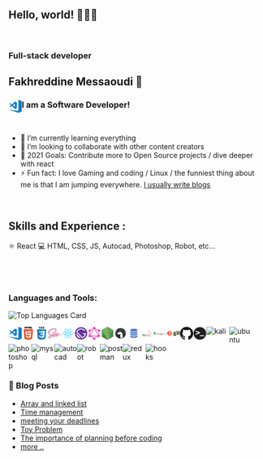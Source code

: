 ## Hello, world! 💚👋👋

 
 <br />

### Full-stack developer




<!-- ![](/images/Portfolio.jpg) -->

## Fakhreddine Messaoudi 👋

<!-- ### Who Am I?

Hello world! I am Fakhreddine Messaoudi from Tunisia and I have graduated as a Full Stack JS Developer from RBK, a Coding RebootKamp powered by Hack Reactor.
I'am currently working as a Full Stack JS Developer at [The Office](https://www.linkedin.com/company/theofficetn/about/). Also I create content in design and development using different libraries and frameworks such as React, Vue.js, Node.js, Nest.js, etc. I also enjoy designing with Photoshop cs6, LightRoom, Premier Pro. I have a background in Civil Engineering so I enjoy working with Autocad and Autodesk Robot. When I am not developing, you can find me learning things on YouTube, writing [articles ..](https://medium.com/me/stories/public), watching series, or on my laptop gaming. But most of my days are spent working on projects.
 -->
### I am a Software Developer! <img align="left" alt="Visual Studio Code" width="26px" src="https://raw.githubusercontent.com/github/explore/80688e429a7d4ef2fca1e82350fe8e3517d3494d/topics/visual-studio-code/visual-studio-code.png" />

<br />

- 🌱 I’m currently learning everything
- 👯 I’m looking to collaborate with other content creators
- 🥅 2021 Goals: Contribute more to Open Source projects / dive deeper with react
- ⚡ Fun fact: I love Gaming and coding / Linux / the funniest thing about me is that I am jumping everywhere.
[I usually write blogs](https://fakhri19971998.medium.com/)

<br />

## Skills and Experience :

⚛ React 
💻 HTML, CSS, JS, Autocad, Photoshop, Robot, etc...

## <br />

### Languages and Tools:

![Top Languages Card](https://github-readme-stats.vercel.app/api/top-langs/?username=97Fakhreddine)

<img align="left" alt="Visual Studio Code" width="26px" src="https://raw.githubusercontent.com/github/explore/80688e429a7d4ef2fca1e82350fe8e3517d3494d/topics/visual-studio-code/visual-studio-code.png" />
<img align="left" alt="HTML5" width="26px" src="https://raw.githubusercontent.com/github/explore/80688e429a7d4ef2fca1e82350fe8e3517d3494d/topics/html/html.png" />
<img align="left" alt="CSS3" width="26px" src="https://raw.githubusercontent.com/github/explore/80688e429a7d4ef2fca1e82350fe8e3517d3494d/topics/css/css.png" />
<img align="left" alt="Sass" width="26px" src="https://raw.githubusercontent.com/github/explore/80688e429a7d4ef2fca1e82350fe8e3517d3494d/topics/sass/sass.png" />
<img align="left" alt="React" width="26px" src="https://raw.githubusercontent.com/github/explore/80688e429a7d4ef2fca1e82350fe8e3517d3494d/topics/react/react.png" />
<img align="left" alt="Gatsby" width="26px" src="https://raw.githubusercontent.com/github/explore/e94815998e4e0713912fed477a1f346ec04c3da2/topics/gatsby/gatsby.png" />
<img align="left" alt="GraphQL" width="26px" src="https://raw.githubusercontent.com/github/explore/80688e429a7d4ef2fca1e82350fe8e3517d3494d/topics/graphql/graphql.png" />
<img align="left" alt="Node.js" width="26px" src="https://raw.githubusercontent.com/github/explore/80688e429a7d4ef2fca1e82350fe8e3517d3494d/topics/nodejs/nodejs.png" />
<img align="left" alt="Deno" width="26px" src="https://raw.githubusercontent.com/github/explore/361e2821e2dea67711cde99c9c40ed357061cf27/topics/deno/deno.png" />
<img align="left" alt="SQL" width="26px" src="https://raw.githubusercontent.com/github/explore/80688e429a7d4ef2fca1e82350fe8e3517d3494d/topics/sql/sql.png" />
<img align="left" alt="MySQL" width="26px" src="https://raw.githubusercontent.com/github/explore/80688e429a7d4ef2fca1e82350fe8e3517d3494d/topics/mysql/mysql.png" />
<img align="left" alt="MongoDB" width="26px" src="https://raw.githubusercontent.com/github/explore/80688e429a7d4ef2fca1e82350fe8e3517d3494d/topics/mongodb/mongodb.png" />
<img align="left" alt="Git" width="26px" src="https://raw.githubusercontent.com/github/explore/80688e429a7d4ef2fca1e82350fe8e3517d3494d/topics/git/git.png" />
<img align="left" alt="GitHub" width="26px" src="https://raw.githubusercontent.com/github/explore/78df643247d429f6cc873026c0622819ad797942/topics/github/github.png" />
<img align="left" alt="Terminal" width="26px" src="https://raw.githubusercontent.com/github/explore/80688e429a7d4ef2fca1e82350fe8e3517d3494d/topics/terminal/terminal.png" />
<img align="left" alt="kali" width="45px" src="https://www.kindpng.com/picc/m/360-3600487_kali-nethunter-nethunter-hd-png-download.png" />
<img align="left" alt="ubuntu" width="45px" src="https://www.clipartmax.com/png/middle/41-412903_ubuntu-logo-clipart-linux-ubuntu-logo-png.png" />

<img align="left" alt="photoshop" width="45px" src="https://encrypted-tbn0.gstatic.com/images?q=tbn:ANd9GcTozpDAY82-mtxcsu4tZPhzgAnpLOhifxRBFg&usqp=CAU" />

<img align="left" alt="mysql" width="45px" src="https://banner2.cleanpng.com/20180622/sg/kisspng-php-and-mysql-web-development-database-umbraco-mysql-5b2cc2e4d35788.4168860815296601328657.jpg" />
<img align="left" alt="autocad" width="45px" src="https://cdn.worldvectorlogo.com/logos/autocad-2016-icon.svg" />

<img align="left" alt="robot" width="45px" src="https://howtolearn.me/wp-content/uploads/2016/11/Robot-Structural-Analysis-Logo.jpg" />

<img align="left" alt="postman" width="45px" src="https://cdn.auth0.com/blog/postman-integration/logo.png" />
<img align="left" alt="redux" width="45px" src="https://cdn.worldvectorlogo.com/logos/redux.svg"/>
<img align="left" alt="hooks" width="45px" src="https://st.depositphotos.com/1732591/2697/v/600/depositphotos_26979399-stock-illustration-two-crossed-fishing-hook.jpg"/>

### <br />
## <br />


### 📕 Blog Posts

<!-- BLOG-POST-LIST:START -->

- [Array and linked list](https://fakhri19971998.medium.com/the-diff%C3%A9rence-between-arrays-and-linked-lists-hash-table-ab4d0db112d3)
- [Time management](https://fakhri19971998.medium.com/time-management-fa7307bb9d17)
- [meeting your deadlines](https://fakhri19971998.medium.com/deadlines-aa47c7f86a62)
- [Toy Problem](https://fakhri19971998.medium.com/toy-problem-spiral-traversal-e63861900630)
- [The importance of planning before coding](https://fakhri19971998.medium.com/the-importance-of-planning-before-coding-a75c6d1dfcbb)
- [more ..](https://medium.com/me/stories/public)
<!--END_SECTION:activity-->

<!-- 
![Fakhreedine's  GitHub stats](https://github-readme-stats.vercel.app/api?username=97Fakhreddine&show_icons=true&theme=radical)


### Connect with me in :

<img align="left" alt="instagram" width="26px" src="https://upload.wikimedia.org/wikipedia/commons/thumb/e/e7/Instagram_logo_2016.svg/1200px-Instagram_logo_2016.svg.png" /> [instagram](https://www.instagram.com/fakhreddine_messaoudi/)
<br />

<img align="left" alt="linkindIn" width="26px" src="https://nepa.com/wp-content/uploads/2017/09/linkedin-logo.png" /> [linkedin](https://www.linkedin.com/in/messaoudi-fakhreddine-603728190/)

<div class="LI-profile-badge"  data-version="v1" data-size="medium" data-locale="en_US" data-type="horizontal" data-theme="dark" data-vanity="messaoudi-fakhreddine-603728190"><a class="LI-simple-link" href='https://tn.linkedin.com/in/messaoudi-fakhreddine-603728190?trk=profile-badge'>MESSAOUDI Fakhreddine</a></div>
 -->

